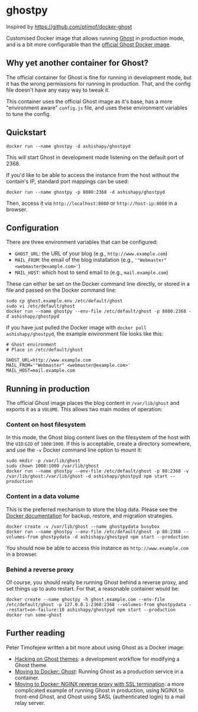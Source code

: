 # ghostpy
Inspired by https://github.com/ptimof/docker-ghost

Customised Docker image that allows running [Ghost](https://github.com/TryGhost/Ghost) in production mode,
and is a bit more configurable than the [official Ghost Docker image](https://registry.hub.docker.com/_/ghost/).

## Why yet another container for Ghost?

The official container for Ghost is fine for running in development mode, but it has the wrong
permissions for running in production. That, and the config file doesn't have any easy way to tweak
it.

This container uses the official Ghost image as it's base, has a more "environment aware"
`config.js` file, and uses these environment variables to tune the config.

## Quickstart

```
docker run --name ghostpy -d ashishapy/ghostpyd
```

This will start Ghost in development mode listening on the default port of 2368.

If you'd like to be able to access the instance from the host without the
contain's IP, standard port mappings can be used:

```
docker run --name ghostpy -p 8080:2368 -d ashishapy/ghostpyd
```

Then, access it via `http://localhost:8080` or `http://host-ip:8080` in a browser.

## Configuration

There are three environment variables that can be configured:

* `GHOST_URL`: the URL of your blog (e.g., `http://www.example.com`)
* `MAIL_FROM`: the email of the blog installation (e.g., `'"Webmaster" <webmaster@example.com>'`)
* `MAIL_HOST`: which host to send email to (e.g., `mail.example.com`)

These can either be set on the Docker command line directly, or stored in a file and passed on
the Docker command line:

```
sudo cp ghost.example.env /etc/default/ghost
sudo vi /etc/default/ghost
docker run --name ghostpy --env-file /etc/default/ghost -p 8080:2368 -d ashishapy/ghostpyd
```

If you have just pulled the Docker image with `docker pull ashishapy/ghostpyd`, the example
environment file looks like this:

```
# Ghost environment
# Place in /etc/default/ghost

GHOST_URL=http://www.example.com
MAIL_FROM='"Webmaster" <webmaster@example.com>'
MAIL_HOST=mail.example.com
```

## Running in production

The official Ghost image places the blog content in `/var/lib/ghost` and exports it as a `VOLUME`.
This allows two main modes of operation:

### Content on host filesystem

In this mode, the Ghost blog content lives on the filesystem of the host with the `UID`:`GID` of
`1000`:`1000`. If this is acceptable, create a directory somewhere, and use the `-v` Docker command
line option to mount it:

```
sudo mkdir -p /var/lib/ghost
sudo chown 1000:1000 /var/lib/ghost
docker run --name ghostpy --env-file /etc/default/ghost -p 80:2368 -v /var/lib/ghost:/var/lib/ghost -d ashishapy/ghostpyd npm start --production
```

### Content in a data volume

This is the preferred mechanism to store the blog data. Please see the
[Docker documentation](https://docs.docker.com/userguide/dockervolumes/#backup-restore-or-migrate-data-volumes)
for backup, restore, and migration strategies.

```
docker create -v /var/lib/ghost --name ghostpydata busybox
docker run --name ghostpy --env-file /etc/default/ghost -p 80:2368 --volumes-from ghostpydata -d ashishapy/ghostpyd npm start --production
```

You should now be able to access this instance as `http://www.example.com` in a browser.

### Behind a reverse proxy

Of course, you should really be running Ghost behind a reverse proxy, and set things up to auto restart. For that,
a reasonable container would be:

```
docker create --name ghostpy -h ghost.example.com --env-file /etc/default/ghost -p 127.0.0.1:2368:2368 --volumes-from ghostpydata --restart=on-failure:10 ashishapy/ghostpyd npm start --production
docker run some-ghost
```
## Further reading

Peter Timofejew written a bit more about using Ghost as a Docker image:

* [Hacking on Ghost themes](https://www.timofejew.com/hacking-ghost-themes/): a development workflow for modifying a Ghost theme.
* [Moving to Docker: Ghost](https://www.timofejew.com/moving-to-docker-ghost/): Running Ghost as a production service in a container.
* [Moving to Docker: NGINX reverse proxy with SSL termination](https://www.timofejew.com/moving-to-docker-nginx/): a more complicated example of running Ghost in production, using NGINX to front-end Ghost, and Ghost using SASL (authenticated login) to a mail relay server.
